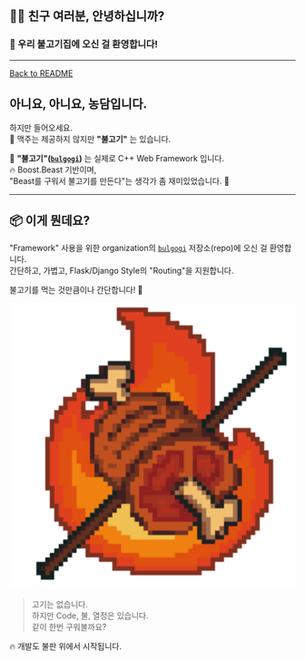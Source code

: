 ## 🧑‍🍳 친구 여러분, 안녕하십니까?

### 🥢 우리 불고기집에 오신 걸 환영합니다!

---

[Back to README](README.md)

## **아니요, 아니요, 농담입니다.**

하지만 들어오세요.  
🍺 맥주는 제공하지 않지만 **"불고기"** 는 있습니다.

🍖 **"불고기"([`bulgogi`](https://github.com/bulgogi-framework/bulgogi))** 는 실제로 C++ Web Framework 입니다.  
🔥 Boost.Beast 기반이며,  
"Beast를 구워서 불고기를 만든다"는 생각가 좀 재미있었습니다. 🥳

---

## 📦 이게 뭔데요?

"Framework" 사용을 위한 organization의 [`bulgogi`](https://github.com/bulgogi-framework/bulgogi) 저장소(repo)에 오신 걸 환영합니다.  
간단하고, 가볍고, Flask/Django Style의 "Routing"을 지원합니다.

불고기를 먹는 것만큼이나 간단합니다! 🍻

<div align="center">
  <img src="../res/img/Bulgogi.svg" alt="bulgogi logo" style="max-width: 100%; max-height: 1024px;">
</div>

> 고기는 없습니다.  
> 하지만 Code, 불, 열정은 있습니다.  
> 같이 한번 구워볼까요?

🔥 개발도 불판 위에서 시작됩니다.
